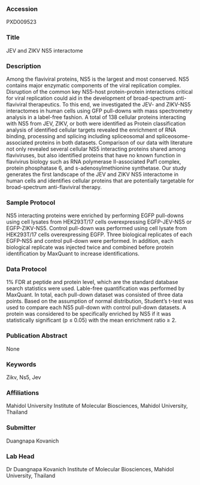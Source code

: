 ### Accession
PXD009523

### Title
JEV and ZIKV NS5 interactome

### Description
Among the flaviviral proteins, NS5 is the largest and most conserved. NS5 contains major enzymatic components of the viral replication complex. Disruption of the common key NS5-host protein-protein interactions critical for viral replication could aid in the development of broad-spectrum anti-flaviviral therapeutics.  To this end, we investigated the JEV- and ZIKV-NS5 interactomes in human cells using GFP pull-downs with mass spectrometry analysis in a label-free fashion. A total of 138  cellular proteins interacting with NS5 from JEV, ZIKV, or both were identified as   Protein classification analysis of identified cellular targets revealed the enrichment of RNA binding, processing and splicing including spliceosomal and spliceosome-associated proteins in both datasets. Comparison of our data with literature not only revealed several cellular NS5 interacting proteins shared among flaviviruses, but also identified proteins that have no known function in flavivirus biology such as RNA polymerase II-associated Paf1 complex, protein phosphatase 6, and s-adenosylmethionine synthetase.  Our study generates the first landscape of the JEV and ZIKV NS5 interactome in human cells and identifies cellular proteins that are potentially targetable for broad-spectrum anti-flaviviral therapy.

### Sample Protocol
NS5 interacting proteins were enriched by performing EGFP pull-downs using cell lysates from HEK293T/17 cells overexpressing EGFP-JEV-NS5 or EGFP-ZIKV-NS5. Control pull-down was performed using cell lysate from HEK293T/17 cells overexpressing EGFP. Three biological replicates of each EGFP-NS5 and control pull-down were performed. In addition, each biological replicate was injected twice and combined before protein identification by MaxQuant to increase identifications.

### Data Protocol
1% FDR at peptide and protein level, which are the standard database search statistics were used. Lable-free quantification was performed by MaxQuant. In total, each pull-down dataset was consisted of three data points. Based on the assumption of normal distribution, Student’s t-test was used to compare each NS5 pull-down with control pull-down datasets. A protein was considered to be specifically enriched by NS5 if it was statistically significant (p ≤ 0.05) with the mean enrichment ratio ≥ 2.

### Publication Abstract
None

### Keywords
Zikv, Ns5, Jev

### Affiliations
Mahidol University
Institute of Molecular Biosciences, Mahidol University, Thailand

### Submitter
Duangnapa Kovanich

### Lab Head
Dr Duangnapa Kovanich
Institute of Molecular Biosciences, Mahidol University, Thailand



